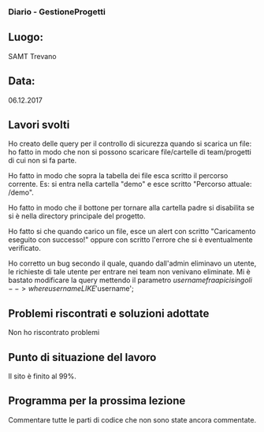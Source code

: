 ### Diario - GestioneProgetti
## Luogo:
SAMT Trevano

## Data: 
06.12.2017

## Lavori svolti			

Ho creato delle query per il controllo di sicurezza quando si scarica un file: ho fatto in modo che non si possono scaricare file/cartelle di team/progetti di cui non si fa parte.

Ho fatto in modo che sopra la tabella dei file esca scritto il percorso corrente. Es: si entra nella cartella "demo" e esce scritto "Percorso attuale: /demo".

Ho fatto in modo che il bottone per tornare alla cartella padre si disabilita se si è nella directory principale del progetto.

Ho fatto si che quando carico un file, esce un alert con scritto "Caricamento eseguito con successo!" oppure con scritto l'errore che si è eventualmente verificato.

Ho corretto un bug secondo il quale, quando dall'admin eliminavo un utente, le richieste di tale utente per entrare nei team non venivano eliminate. Mi è bastato modificare la query mettendo 
il parametro $username fra apici singoli --> where username LIKE '$username';

## Problemi riscontrati e soluzioni adottate

Non ho riscontrato problemi

## Punto di situazione del lavoro

Il sito è finito al 99%.

## Programma per la prossima lezione

Commentare tutte le parti di codice che non sono state ancora commentate.
